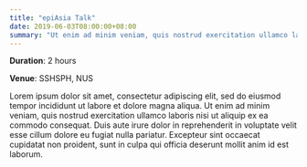 ```yaml
---
title: "epiAsia Talk"
date: 2019-06-03T08:00:00+08:00
summary: "Ut enim ad minim veniam, quis nostrud exercitation ullamco laboris nisi ut aliquip ex ea commodo consequat." 
---
```

**Duration**: 2 hours

**Venue**: SSHSPH, NUS

Lorem ipsum dolor sit amet, consectetur adipiscing elit, sed do eiusmod tempor incididunt ut labore et dolore magna aliqua. Ut enim ad minim veniam, quis nostrud exercitation ullamco laboris nisi ut aliquip ex ea commodo consequat. Duis aute irure dolor in reprehenderit in voluptate velit esse cillum dolore eu fugiat nulla pariatur. Excepteur sint occaecat cupidatat non proident, sunt in culpa qui officia deserunt mollit anim id est laborum.
